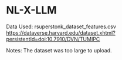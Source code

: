 # NL-X-LLM

Data Used: rsuperstonk_dataset_features.csv
https://dataverse.harvard.edu/dataset.xhtml?persistentId=doi:10.7910/DVN/TUMIPC

Notes: The dataset was too large to upload.
